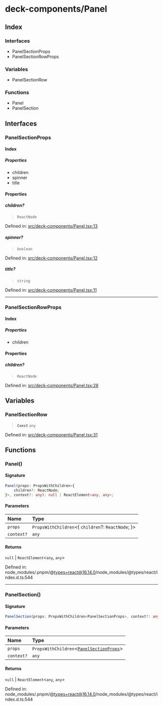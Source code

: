 # deck-components/Panel

## Index

### Interfaces

- PanelSectionProps
- PanelSectionRowProps

### Variables

- PanelSectionRow

### Functions

- Panel
- PanelSection

## Interfaces

### PanelSectionProps

#### Index

##### Properties

- children
- spinner
- title

#### Properties

##### children?

> `ReactNode`

Defined in:  [src/deck-components/Panel.tsx:13](https://github.com/SteamDeckHomebrew/decky-frontend-lib/blob/-/src/deck-components/Panel.tsx#L13)

##### spinner?

> `boolean`

Defined in:  [src/deck-components/Panel.tsx:12](https://github.com/SteamDeckHomebrew/decky-frontend-lib/blob/-/src/deck-components/Panel.tsx#L12)

##### title?

> `string`

Defined in:  [src/deck-components/Panel.tsx:11](https://github.com/SteamDeckHomebrew/decky-frontend-lib/blob/-/src/deck-components/Panel.tsx#L11)

---

### PanelSectionRowProps

#### Index

##### Properties

- children

#### Properties

##### children?

> `ReactNode`

Defined in:  [src/deck-components/Panel.tsx:28](https://github.com/SteamDeckHomebrew/decky-frontend-lib/blob/-/src/deck-components/Panel.tsx#L28)

## Variables

### PanelSectionRow

> **`Const`** `any`

Defined in:  [src/deck-components/Panel.tsx:31](https://github.com/SteamDeckHomebrew/decky-frontend-lib/blob/-/src/deck-components/Panel.tsx#L31)

## Functions

### Panel()

#### Signature

```ts
Panel(props: PropsWithChildren<{
    children?: ReactNode;
}>, context?: any): null | ReactElement<any, any>;
```

#### Parameters

| Name | Type |
| :------ | :------ |
| `props` | `PropsWithChildren`\<{     `children`?: `ReactNode`; }\> |
| `context?` | `any` |

#### Returns

`null` \| `ReactElement`\<`any`, `any`\>

Defined in:  node\_modules/.pnpm/@types+react@16.14.0/node\_modules/@types/react/index.d.ts:544

---

### PanelSection()

#### Signature

```ts
PanelSection(props: PropsWithChildren<PanelSectionProps>, context?: any): null | ReactElement<any, any>;
```

#### Parameters

| Name | Type |
| :------ | :------ |
| `props` | `PropsWithChildren`\<[`PanelSectionProps`](Panel#panelsectionprops)\> |
| `context?` | `any` |

#### Returns

`null` \| `ReactElement`\<`any`, `any`\>

Defined in:  node\_modules/.pnpm/@types+react@16.14.0/node\_modules/@types/react/index.d.ts:544
